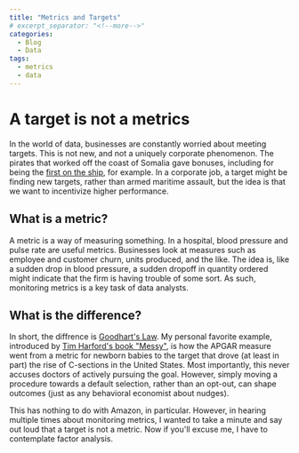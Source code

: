 ```yaml
---
title: "Metrics and Targets"
# excerpt_separator: "<!--more-->"
categories:
  - Blog
  - Data
tags:
  - metrics
  - data
---
```


# A target is not a metrics

In the world of data, businesses are constantly worried about meeting targets. This is not new, and not a uniquely corporate phenomenon. The pirates that worked off the coast of Somalia gave bonuses, including for being the [first on the ship](https://www.npr.org/2011/04/15/135408659/inside-the-pirate-business-from-booty-to-bonuses), for example. In a corporate job, a target might be finding new targets, rather than armed maritime assault, but the idea is that we want to incentivize higher performance.

## What is a metric?

A metric is a way of measuring something. In a hospital, blood pressure and pulse rate are useful metrics. Businesses look at measures such as employee and customer churn, units produced, and the like. The idea is, like a sudden drop in blood pressure, a sudden dropoff in quantity ordered might indicate that the firm is having trouble of some sort. As such, monitoring metrics is a key task of data analysts.

## What is the difference?

In short, the diffrence is [Goodhart's Law](https://en.wikipedia.org/wiki/Goodhart%27s_law). My personal favorite example, introduced by [Tim Harford's book "Messy"](https://timharford.com/books/messy/), is how the APGAR measure went from a metric for newborn babies to the target that drove (at least in part) the rise of C-sections in the United States. Most importantly, this never accuses doctors of actively pursuing the goal. However, simply moving a procedure towards a default selection, rather than an opt-out, can shape outcomes (just as any behavioral economist about nudges).

This has nothing to do with Amazon, in particular. However, in hearing multiple times about monitoring metrics, I wanted to take a minute and say out loud that a target is not a metric. Now if you'll excuse me, I have to contemplate factor analysis.

